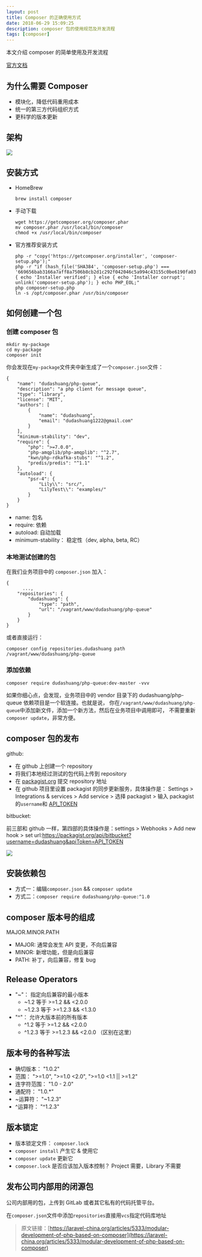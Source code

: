 ```yaml
---
layout: post
title: Composer 的正确使用方式
date: 2018-06-29 15:09:25
description: composer 包的使用规范及开发流程
tags: [composer]
---
```


本文介绍 composer 的简单使用及开发流程

[官方文档](https://getcomposer.org/)

## 为什么需要 Composer

- 模块化，降低代码重用成本
- 统一的第三方代码组织方式
- 更科学的版本更新

## 架构

![]({{site.baseurl}}/assets/img/composer.png)

## 安装方式

- HomeBrew

    ```shell
    brew install composer
    ```
    
- 手动下载

    ```shell
    wget https://getcomposer.org/composer.phar
    mv composer.phar /usr/local/bin/composer
    chmod +x /usr/local/bin/composer
    ```
    
- 官方推荐安装方式

    ```shell
    php -r "copy('https://getcomposer.org/installer', 'composer-setup.php');"
    php -r "if (hash_file('SHA384', 'composer-setup.php') === '669656bab3166a7aff8a7506b8cb2d1c292f042046c5a994c43155c0be6190fa0355160742ab2e1c88d40d5be660b410') { echo 'Installer verified'; } else { echo 'Installer corrupt'; unlink('composer-setup.php'); } echo PHP_EOL;"
    php composer-setup.php
    ln -s /opt/composer.phar /usr/bin/composer
    ```
    
## 如何创建一个包

### 创建 composer 包

```shell
mkdir my-package
cd my-package
composer init
```

你会发现在`my-package`文件夹中新生成了一个`composer.json`文件：

```shell
{
    "name": "dudashuang/php-queue",
    "description": "a php client for message queue",
    "type": "library",
    "license": "MIT",
    "authors": [
        {
            "name": "dudashuang",
            "email": "dudashuang1222@gmail.com"
        }
    ],
    "minimum-stability": "dev",
    "require": {
        "php": ">=7.0.0",
        "php-amqplib/php-amqplib": "^2.7",
        "kwn/php-rdkafka-stubs": "^1.2",
        "predis/predis": "^1.1"
    },
    "autoload": {
        "psr-4": {
            "Lily\\": "src/",
            "LilyTest\\": "examples/"
        }
    }
}
```

- name: 包名
- require: 依赖
- autoload: 自动加载
- minimum-stability： 稳定性（dev, alpha, beta, RC）

### 本地测试创建的包

在我们业务项目中的 `composer.json` 加入：

```shell
{
      ...,
    "repositories": {
        "dudashuang": {
            "type": "path",
            "url": "/vagrant/www/dudashuang/php-queue"
        }
    }
}
```

或者直接运行：

```shell
composer config repositories.dudashuang path /vagrant/www/dudashuang/php-queue
```

### 添加依赖

```shell
composer require dudashuang/php-queue:dev-master -vvv
```

如果你细心点，会发现，业务项目中的 vendor 目录下的 dudashuang/php-queue 依赖项目是一个软连接。也就是说，
你在`/vagrant/www/dudashuang/php-queue`中添加新文件，添加一个新方法，然后在业务项目中调用即可，
不需要重新`composer update`，非常方便。


## composer 包的发布

github:

- 在 github 上创建一个 repository
- 将我们本地经过测试的包代码上传到 repository
- 在 [packagist.org](https://packagist.org/packages/submit) 提交 repository 地址
- 在 github 项目里设置 packagist 的同步更新服务，具体操作是： Settings > Integrations & services > Add service >
选择 packagist > 输入 packagist 的`username`和 [API_TOKEN](https://packagist.org/profile/)

bitbucket:

前三部和 github 一样，第四部的具体操作是：settings > Webhooks > Add new hook > set url:https://packagist.org/api/bitbucket?username=dudashuang&apiToken=API_TOKEN

![]({{site.baseurl}}/assets/img/packagist.jpeg)

## 安装依赖包

- 方式一：编辑`composer.json` && `composer update`
- 方式二：`composer require dudashuang/php-queue:^1.0`

## composer 版本号的组成

MAJOR.MINOR.PATH

- MAJOR: 通常会发生 API 变更，不向后兼容
- MINOR: 新增功能，但是向后兼容
- PATH: 补丁，向后兼容，修复 bug

## Release Operators

- "~"： 指定向后兼容的最小版本
  - ~1.2 等于 >=1.2 && <2.0.0
  - ~1.2.3 等于 >=1.2.3 && <1.3.0
- "^"： 允许大版本前的所有版本
  - ^1.2 等于 >=1.2 && <2.0.0
  - ^1.2.3 等于 >=1.2.3 && <2.0.0 （区别在这里）
  
## 版本号的各种写法

- 确切版本： "1.0.2"
- 范围： ">=1.0", ">=1.0 <2.0", ">=1.0 <1.1 \|\| >=1.2"
- 连字符范围： "1.0 - 2.0"
- 通配符： "1.0.*"
- ~运算符： "~1.2.3"
- ^运算符： "^1.2.3"

## 版本锁定

- 版本锁定文件： `composer.lock`
- `composer install` 产生它 & 使用它
- `composer update` 更新它
- `composer.lock` 是否应该加入版本控制？ Project 需要，Library 不需要

## 发布公司内部用的闭源包

公司内部用的包，上传到 GitLab 或者其它私有的代码托管平台。

在`composer.json`文件中添加`repositories`直接用`vcs`指定代码库地址


> 原文链接：[https://laravel-china.org/articles/5333/modular-development-of-php-based-on-composer](https://laravel-china.org/articles/5333/modular-development-of-php-based-on-composer)







